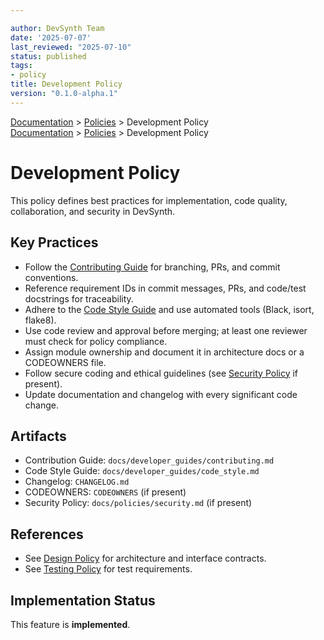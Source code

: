 ```yaml
---

author: DevSynth Team
date: '2025-07-07'
last_reviewed: "2025-07-10"
status: published
tags:
- policy
title: Development Policy
version: "0.1.0-alpha.1"
---
```

<div class="breadcrumbs">
<a href="../index.md">Documentation</a> &gt; <a href="index.md">Policies</a> &gt; Development Policy
</div>

<div class="breadcrumbs">
<a href="../index.md">Documentation</a> &gt; <a href="index.md">Policies</a> &gt; Development Policy
</div>

# Development Policy

This policy defines best practices for implementation, code quality, collaboration, and security in DevSynth.

## Key Practices

- Follow the [Contributing Guide](../developer_guides/contributing.md) for branching, PRs, and commit conventions.
- Reference requirement IDs in commit messages, PRs, and code/test docstrings for traceability.
- Adhere to the [Code Style Guide](../developer_guides/code_style.md) and use automated tools (Black, isort, flake8).
- Use code review and approval before merging; at least one reviewer must check for policy compliance.
- Assign module ownership and document it in architecture docs or a CODEOWNERS file.
- Follow secure coding and ethical guidelines (see [Security Policy](security.md) if present).
- Update documentation and changelog with every significant code change.

## Artifacts

- Contribution Guide: `docs/developer_guides/contributing.md`
- Code Style Guide: `docs/developer_guides/code_style.md`
- Changelog: `CHANGELOG.md`
- CODEOWNERS: `CODEOWNERS` (if present)
- Security Policy: `docs/policies/security.md` (if present)

## References

- See [Design Policy](design.md) for architecture and interface contracts.
- See [Testing Policy](testing.md) for test requirements.
## Implementation Status

This feature is **implemented**.
